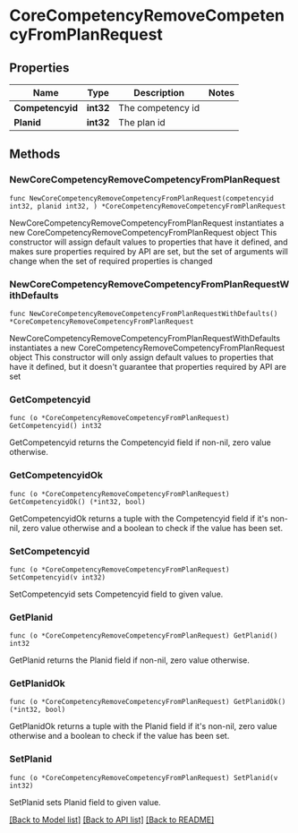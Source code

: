# CoreCompetencyRemoveCompetencyFromPlanRequest

## Properties

Name | Type | Description | Notes
------------ | ------------- | ------------- | -------------
**Competencyid** | **int32** | The competency id | 
**Planid** | **int32** | The plan id | 

## Methods

### NewCoreCompetencyRemoveCompetencyFromPlanRequest

`func NewCoreCompetencyRemoveCompetencyFromPlanRequest(competencyid int32, planid int32, ) *CoreCompetencyRemoveCompetencyFromPlanRequest`

NewCoreCompetencyRemoveCompetencyFromPlanRequest instantiates a new CoreCompetencyRemoveCompetencyFromPlanRequest object
This constructor will assign default values to properties that have it defined,
and makes sure properties required by API are set, but the set of arguments
will change when the set of required properties is changed

### NewCoreCompetencyRemoveCompetencyFromPlanRequestWithDefaults

`func NewCoreCompetencyRemoveCompetencyFromPlanRequestWithDefaults() *CoreCompetencyRemoveCompetencyFromPlanRequest`

NewCoreCompetencyRemoveCompetencyFromPlanRequestWithDefaults instantiates a new CoreCompetencyRemoveCompetencyFromPlanRequest object
This constructor will only assign default values to properties that have it defined,
but it doesn't guarantee that properties required by API are set

### GetCompetencyid

`func (o *CoreCompetencyRemoveCompetencyFromPlanRequest) GetCompetencyid() int32`

GetCompetencyid returns the Competencyid field if non-nil, zero value otherwise.

### GetCompetencyidOk

`func (o *CoreCompetencyRemoveCompetencyFromPlanRequest) GetCompetencyidOk() (*int32, bool)`

GetCompetencyidOk returns a tuple with the Competencyid field if it's non-nil, zero value otherwise
and a boolean to check if the value has been set.

### SetCompetencyid

`func (o *CoreCompetencyRemoveCompetencyFromPlanRequest) SetCompetencyid(v int32)`

SetCompetencyid sets Competencyid field to given value.


### GetPlanid

`func (o *CoreCompetencyRemoveCompetencyFromPlanRequest) GetPlanid() int32`

GetPlanid returns the Planid field if non-nil, zero value otherwise.

### GetPlanidOk

`func (o *CoreCompetencyRemoveCompetencyFromPlanRequest) GetPlanidOk() (*int32, bool)`

GetPlanidOk returns a tuple with the Planid field if it's non-nil, zero value otherwise
and a boolean to check if the value has been set.

### SetPlanid

`func (o *CoreCompetencyRemoveCompetencyFromPlanRequest) SetPlanid(v int32)`

SetPlanid sets Planid field to given value.



[[Back to Model list]](../README.md#documentation-for-models) [[Back to API list]](../README.md#documentation-for-api-endpoints) [[Back to README]](../README.md)


